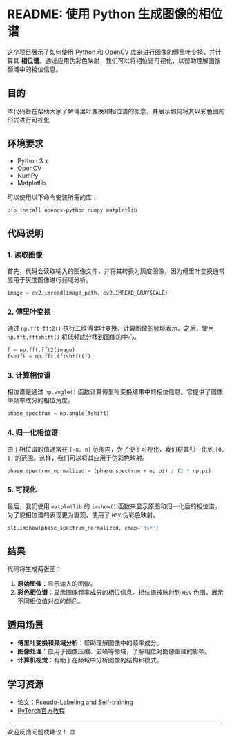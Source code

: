 
# README: 使用 Python 生成图像的相位谱

这个项目展示了如何使用 Python 和 OpenCV 库来进行图像的傅里叶变换，并计算其 **相位谱**。通过应用伪彩色映射，我们可以将相位谱可视化，以帮助理解图像频域中的相位信息。

## 目的

本代码旨在帮助大家了解傅里叶变换和相位谱的概念，并展示如何将其以彩色图的形式进行可视化

## 环境要求

- Python 3.x
- OpenCV
- NumPy
- Matplotlib

可以使用以下命令安装所需的库：

```bash
pip install opencv-python numpy matplotlib
```

## 代码说明

### 1. 读取图像

首先，代码会读取输入的图像文件，并将其转换为灰度图像，因为傅里叶变换通常应用于灰度图像进行频域分析。

```python
image = cv2.imread(image_path, cv2.IMREAD_GRAYSCALE)
```

### 2. 傅里叶变换

通过 `np.fft.fft2()` 执行二维傅里叶变换，计算图像的频域表示。之后，使用 `np.fft.fftshift()` 将低频成分移到图像的中心。

```python
f = np.fft.fft2(image)
fshift = np.fft.fftshift(f)
```

### 3. 计算相位谱

相位谱是通过 `np.angle()` 函数计算傅里叶变换结果中的相位信息。它提供了图像中频率成分的相位角度。

```python
phase_spectrum = np.angle(fshift)
```

### 4. 归一化相位谱

由于相位谱的值通常在 `[-π, π]` 范围内，为了便于可视化，我们将其归一化到 `[0, 1]` 的范围。这样，我们可以将其应用于伪彩色映射。

```python
phase_spectrum_normalized = (phase_spectrum + np.pi) / (2 * np.pi)
```

### 5. 可视化

最后，我们使用 `matplotlib` 的 `imshow()` 函数来显示原图和归一化后的相位谱。为了使相位谱的表现更为直观，使用了 `HSV` 伪彩色映射。

```python
plt.imshow(phase_spectrum_normalized, cmap='hsv')
```

## 结果

代码将生成两张图：
1. **原始图像**：显示输入的图像。
2. **彩色相位谱**：显示图像频率成分的相位信息。相位谱被映射到 `HSV` 色图，展示不同相位值对应的颜色。


## 适用场景

- **傅里叶变换和频域分析**：帮助理解图像中的频率成分。
- **图像处理**：应用于图像压缩、去噪等领域，了解相位对图像重建的影响。
- **计算机视觉**：有助于在频域中分析图像的结构和模式。

## 学习资源

- [论文：Pseudo-Labeling and Self-training](https://arxiv.org/abs/1905.13736)
- [PyTorch官方教程](https://pytorch.org/tutorials/)

--- 

欢迎反馈问题或建议！ 😊

